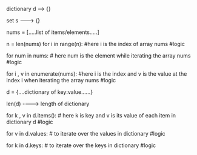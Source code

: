 dictionary  d --> {}

set         s ---> {}


nums = [.....list of items/elements.....]

n = len(nums)
for i in range(n):    #here i is the index of array nums
#logic


for num in nums:      # here num is the element while iterating the array nums
#logic


for i , v in enumerate(nums):       #here i is the index and v is the value at the index i when iterating the array nums
#logic



d = {....dictionary of key:value......}


len(d) ----> length of dictionary


for k , v in d.items():    # here k is key and v is its value of each item in dictionary d
#logic


for v in d.values: # to iterate over the values in dictionary
#logic


for k in d.keys: # to iterate over the keys in dictionary
#logic

